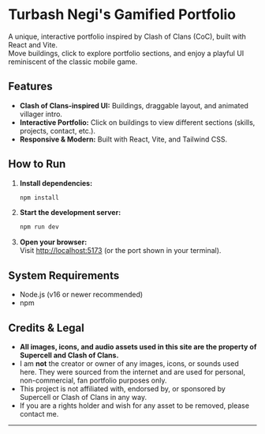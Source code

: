 # Turbash Negi's Gamified Portfolio

A unique, interactive portfolio inspired by Clash of Clans (CoC), built with React and Vite.  
Move buildings, click to explore portfolio sections, and enjoy a playful UI reminiscent of the classic mobile game.

## Features

- **Clash of Clans-inspired UI:** Buildings, draggable layout, and animated villager intro.
- **Interactive Portfolio:** Click on buildings to view different sections (skills, projects, contact, etc.).
- **Responsive & Modern:** Built with React, Vite, and Tailwind CSS.

## How to Run

1. **Install dependencies:**
   ```bash
   npm install
   ```
2. **Start the development server:**
   ```bash
   npm run dev
   ```
3. **Open your browser:**  
   Visit [http://localhost:5173](http://localhost:5173) (or the port shown in your terminal).

## System Requirements

- Node.js (v16 or newer recommended)
- npm

## Credits & Legal

- **All images, icons, and audio assets used in this site are the property of Supercell and Clash of Clans.**
- I am **not** the creator or owner of any images, icons, or sounds used here. They were sourced from the internet and are used for personal, non-commercial, fan portfolio purposes only.
- This project is not affiliated with, endorsed by, or sponsored by Supercell or Clash of Clans in any way.
- If you are a rights holder and wish for any asset to be removed, please contact me.

---
